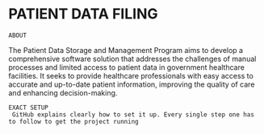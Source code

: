 # PATIENT DATA FILING
    ABOUT
The Patient Data Storage and Management Program aims to develop a comprehensive software solution that addresses the challenges of manual processes and limited access to patient data in government healthcare facilities. It seeks to provide healthcare professionals with easy access to accurate and up-to-date patient information, improving the quality of care and enhancing decision-making.

    EXACT SETUP
     GitHub explains clearly how to set it up. Every single step one has to follow to get the project running
